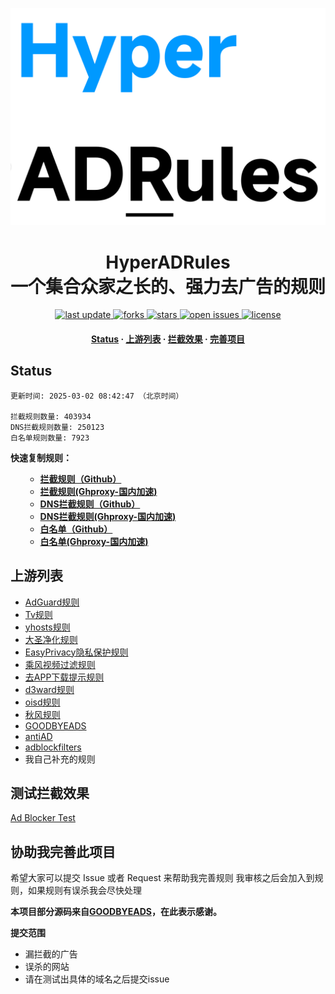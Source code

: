 ![HyperADRules](https://raw.githubusercontent.com/Lynricsy/HyperADRules/refs/heads/master/pics/logo.png)
<div align="center">
<h1 align="center">HyperADRules<br>一个集合众家之长的、强力去广告的规则</h1>
<p>
  <a href="https://github.com/Lynricsy/HyperADRules">
    <img src="https://img.shields.io/github/last-commit/Lynricsy/HyperADRules?style=flat" alt="last update" />
  </a>
  <a href="https://github.com/Lynricsy/HyperADRules">
    <img src="https://img.shields.io/github/forks/Lynricsy/HyperADRules?style=flat" alt="forks" />
  </a>
  <a href="https://github.com/Lynricsy/HyperADRules">
    <img src="https://img.shields.io/github/stars/Lynricsy/HyperADRules?style=flat" alt="stars" />
  </a>
  <a href="https://github.com/Lynricsy/HyperADRules/issues/">
    <img src="https://img.shields.io/github/issues/Lynricsy/HyperADRules?style=flat" alt="open issues" />
  </a>
  <a href="https://github.com/Lynricsy/HyperADRules">
    <img src="https://img.shields.io/github/license/Lynricsy/HyperADRules?style=flat" alt="license" />
  </a>
</p>

<h4>
    <a href="#a">Status</a>
  <span> · </span>
    <a href="#b">上游列表</a>
  <span> · </span>
    <a href="#c">拦截效果</a>
  <span> · </span>
    <a href="#d">完善项目</a>
  </h4>

</div>

<h2 id="a">Status</h2>

```
更新时间: 2025-03-02 08:42:47 （北京时间） 

拦截规则数量: 403934 
DNS拦截规则数量: 250123 
白名单规则数量: 7923 
```

**快速复制规则：**
<ul>

- **[拦截规则（Github）](https://raw.githubusercontent.com/Lynricsy/HyperADRules/master/rules.txt)**
- **[拦截规则(Ghproxy-国内加速)](https://ghfast.top/raw.githubusercontent.com/Lynricsy/HyperADRules/master/rules.txt)**
- **[DNS拦截规则（Github）](https://raw.githubusercontent.com/Lynricsy/HyperADRules/master/dns.txt)**
- **[DNS拦截规则(Ghproxy-国内加速)](https://ghfast.top/raw.githubusercontent.com/Lynricsy/HyperADRules/master/dns.txt)**
- **[白名单（Github）](https://raw.githubusercontent.com/Lynricsy/HyperADRules/master/allow.txt)**
- **[白名单(Ghproxy-国内加速)](https://ghfast.top/raw.githubusercontent.com/Lynricsy/HyperADRules/master/allow.txt)**

</ul>

<h2 id="b">上游列表</h2>

- [AdGuard规则](https://github.com/AdguardTeam/AdguardFilters)
- [Tv规则](https://perflyst.github.io/PiHoleBlocklist/SmartTV-AGH.txt)
- [yhosts规则](https://raw.githubusercontent.com/VeleSila/yhosts/master/hosts)
- [大圣净化规则](https://raw.githubusercontent.com/jdlingyu/ad-wars/master/hosts)
- [EasyPrivacy隐私保护规则](https://easylist-downloads.adblockplus.org/easyprivacy.txt)
- [乘风视频过滤规则](https://raw.githubusercontent.com/xinggsf/Adblock-Plus-Rule/master/mv.txt)
- [去APP下载提示规则](https://raw.githubusercontent.com/Noyllopa/NoAppDownload/master/NoAppDownload.txt)
- [d3ward规则](https://raw.githubusercontent.com/d3ward/toolz/master/src/d3host.adblock)
- [oisd规则](https://small.oisd.nl/)
- [秋风规则](https://raw.githubusercontent.com/TG-Twilight/AWAvenue-Ads-Rule/main/AWAvenue-Ads-Rule.txt)
- [GOODBYEADS](https://github.com/8680/GOODBYEADS)
- [antiAD](https://github.com/privacy-protection-tools/anti-AD)
- [adblockfilters](https://github.com/217heidai/adblockfilters)
- 我自己补充的规则

<h2 id="c">测试拦截效果</h2>

[Ad Blocker Test](https://d3ward.github.io/toolz/adblock.html)

<h2 id="d">协助我完善此项目</h2>

希望大家可以提交 Issue 或者 Request 来帮助我完善规则 我审核之后会加入到规则，如果规则有误杀我会尽快处理

**本项目部分源码来自[GOODBYEADS](https://github.com/8680/GOODBYEADS)，在此表示感谢。**

**提交范围**

- 漏拦截的广告
- 误杀的网站
- 请在测试出具体的域名之后提交issue
